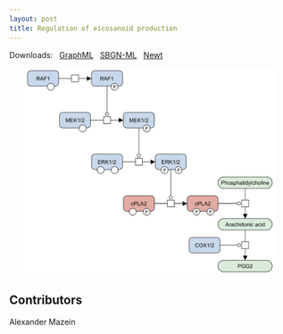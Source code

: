 ```yaml
---
layout: post
title: Regulation of eicosanoid production
---
```


Downloads: &nbsp; 
[GraphML](../downloads/F002-eicosanoids.graphml) &nbsp; 
[SBGN-ML](../downloads/F002-eicosanoids-SBGNv02.sbgn) &nbsp;
[Newt](http://web.newteditor.org/?URL=http://metabolismregulation.org/downloads/F002-eicosanoids-newt.sbgn) &nbsp;
<!--<a href="/eicosanoids/"><img id="logo" src="/images/figure02v04.png" style="width:100%;"/></a>-->
<p align="middle"><a href="/eicosanoids/"><img id="image" src="/downloads/F002-eicosanoids.png" width="450"/></a></p>

## Contributors

Alexander Mazein
